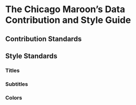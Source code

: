 # The Chicago Maroon’s Data Contribution and Style Guide

## Contribution Standards


## Style Standards

### Titles


### Subtitles


### Colors



